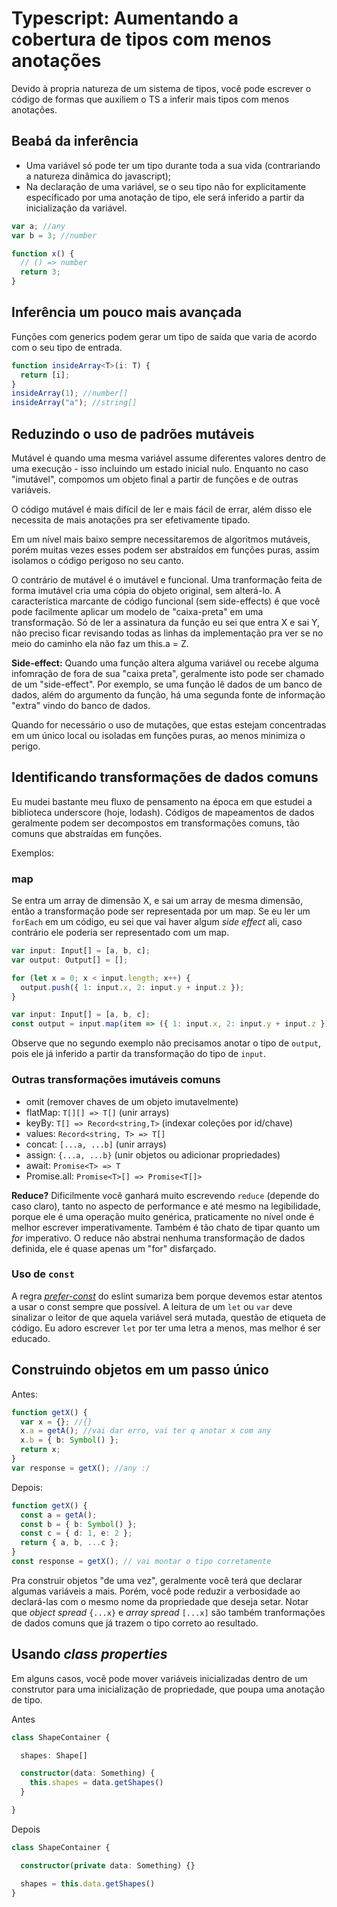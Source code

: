 # Typescript: Aumentando a cobertura de tipos com menos anotações

Devido à propria natureza de um sistema de tipos, você pode escrever o código de formas que auxiliem o TS a inferir mais tipos com menos anotações.

## Beabá da inferência

- Uma variável só pode ter um tipo durante toda a sua vida (contrariando a natureza dinâmica do javascript);
- Na declaração de uma variável, se o seu tipo não for explicitamente especificado por uma anotação de tipo, ele será inferido a partir da inicialização da variável.

```ts
var a; //any
var b = 3; //number

function x() {
  // () => number
  return 3;
}
```

## Inferência um pouco mais avançada

Funções com generics podem gerar um tipo de saída que varia de acordo com
o seu tipo de entrada.

```ts
function insideArray<T>(i: T) {
  return [i];
}
insideArray(1); //number[]
insideArray("a"); //string[]
```

## Reduzindo o uso de padrões mutáveis

Mutável é quando uma mesma variável assume diferentes valores dentro de uma execução - isso incluindo um estado inicial nulo. Enquanto no caso "imutável", compomos um objeto final a partir de funções e de outras variáveis.

O código mutável é mais difícil de ler e mais fácil de errar, além disso ele necessita de mais anotações pra ser efetivamente tipado.

Em um nível mais baixo sempre necessitaremos de algoritmos mutáveis, porém muitas vezes esses podem ser abstraídos em funções puras, assim isolamos o código perigoso no seu canto.

O contrário de mutável é o imutável e funcional. Uma tranformação feita de forma imutável cria uma cópia do objeto original, sem alterá-lo. A característica marcante de código funcional (sem side-effects) é que você pode facilmente aplicar um modelo de "caixa-preta" em uma transformação. Só de ler a assinatura da função eu sei que entra X e sai Y, não preciso ficar revisando todas as linhas da implementação pra ver se no meio do caminho ela não faz um this.a = Z.

**Side-effect:** Quando uma função altera alguma variável ou recebe alguma infomração de fora de sua "caixa preta", geralmente isto pode ser chamado de um "side-effect". Por exemplo, se uma função lê dados de um banco de dados, além do argumento da função, há uma segunda fonte de informação "extra" vindo do banco de dados.

Quando for necessário o uso de mutações, que estas estejam concentradas em um único local ou isoladas em funções puras, ao menos minimiza o perigo.

## Identificando transformações de dados comuns

Eu mudei bastante meu fluxo de pensamento na época em que estudei a biblioteca underscore (hoje, lodash). Códigos de mapeamentos de dados geralmente podem ser decompostos em transformações comuns, tão comuns que abstraídas em funções.

Exemplos:

### map

Se entra um array de dimensão X, e sai um array de mesma dimensão, então a transformação pode ser representada por um map. Se eu ler um `forEach` em um código, eu sei que vai haver algum _side effect_ ali, caso contrário ele poderia ser representado com um map.

```ts
var input: Input[] = [a, b, c];
var output: Output[] = [];

for (let x = 0; x < input.length; x++) {
  output.push({ 1: input.x, 2: input.y + input.z });
}
```

```ts
var input: Input[] = [a, b, c];
const output = input.map(item => ({ 1: input.x, 2: input.y + input.z }));
```

Observe que no segundo exemplo não precisamos anotar o tipo de `output`, pois ele já inferido a partir da transformação do tipo de `input`.

### Outras transformações imutáveis comuns

- omit (remover chaves de um objeto imutavelmente)
- flatMap: `T[][] => T[]` (unir arrays)
- keyBy: `T[] => Record<string,T>` (indexar coleções por id/chave)
- values: `Record<string, T> => T[]`
- concat: `[...a, ...b]` (unir arrays)
- assign: `{...a, ...b}` (unir objetos ou adicionar propriedades)
- await: `Promise<T> => T`
- Promise.all: `Promise<T>[] => Promise<T[]>`

**Reduce?** Dificilmente você ganhará muito escrevendo `reduce` (depende do caso claro), tanto no aspecto de performance e até mesmo na legibilidade, porque ele é uma operação muito genérica, praticamente no nível onde é melhor escrever imperativamente. Também é tão chato de tipar quanto um _for_ imperativo. O reduce não abstrai nenhuma transformação de dados definida, ele é quase apenas um "for" disfarçado.

### Uso de `const`

A regra [_prefer-const_](https://eslint.org/docs/rules/prefer-const) do eslint sumariza bem porque devemos estar atentos a usar o const sempre que possível. A leitura de um `let` ou `var` deve sinalizar o leitor de que aquela variável será mutada, questão de etiqueta de código. Eu adoro escrever `let` por ter uma letra a menos, mas melhor é ser educado.

## Construindo objetos em um passo único

Antes:

```ts
function getX() {
  var x = {}; //{}
  x.a = getA(); //vai dar erro, vai ter q anotar x com any
  x.b = { b: Symbol() };
  return x;
}
var response = getX(); //any :/
```

Depois:

```ts
function getX() {
  const a = getA();
  const b = { b: Symbol() };
  const c = { d: 1, e: 2 };
  return { a, b, ...c };
}
const response = getX(); // vai montar o tipo corretamente
```

Pra construir objetos "de uma vez", geralmente você terá que declarar algumas variáveis a mais. Porém, você pode reduzir a verbosidade ao declará-las com o mesmo nome da propriedade que deseja setar. Notar que _object spread_ `{...x}` e _array spread_ `[...x]` são também tranformações de dados comuns que já trazem o tipo correto ao resultado.

## Usando _class properties_

Em alguns casos, você pode mover variáveis inicializadas dentro de um construtor para uma inicialização
de propriedade, que poupa uma anotação de tipo.

Antes

```ts
class ShapeContainer {

  shapes: Shape[]

  constructor(data: Something) {
    this.shapes = data.getShapes()
  }

}
```

Depois

```ts
class ShapeContainer {

  constructor(private data: Something) {}

  shapes = this.data.getShapes()
}
```
